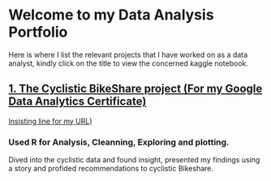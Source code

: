 # Welcome to my Data Analysis Portfolio
Here is where I list the relevant projects that I have worked on as a data analyst, kindly click on the title to view the concerned kaggle notebook.
## [1. The Cyclistic BikeShare project (For my Google Data Analytics Certificate)]("https://www.kaggle.com/code/eliedjani/cyclistic-bikeshare-project")
 [Insisting line for my URL)]("https://www.kaggle.com/code/eliedjani/cyclistic-bikeshare-project")
### Used R for Analysis, Cleanning, Exploring and plotting.
Dived into the cyclistic data and found insight, presented my findings using a story and profided recommendations to cyclistic Bikeshare.
